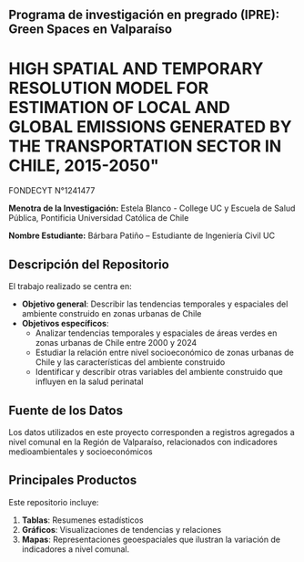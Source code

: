 ## Programa de investigación en pregrado (IPRE): Green Spaces en Valparaíso

# HIGH SPATIAL AND TEMPORARY RESOLUTION MODEL FOR ESTIMATION OF LOCAL AND GLOBAL EMISSIONS GENERATED BY THE TRANSPORTATION SECTOR IN CHILE, 2015-2050"
FONDECYT N°1241477

**Menotra de la Investigación:** Estela Blanco  - College UC y Escuela de Salud Pública, Pontificia Universidad Católica de Chile

**Nombre Estudiante:** Bárbara Patiño – Estudiante de Ingeniería Civil UC

## Descripción del Repositorio

El trabajo realizado se centra en:
- **Objetivo general**: Describir las tendencias temporales y espaciales del ambiente construido en zonas urbanas de Chile 
- **Objetivos específicos**:
    * Analizar tendencias temporales y espaciales de áreas verdes en zonas urbanas de Chile entre 2000 y 2024 
    * Estudiar la relación entre nivel socioeconómico de zonas urbanas de Chile y las características del ambiente construido
    * Identificar y describir otras variables del ambiente construido que influyen en la salud perinatal 

 
## Fuente de los Datos
Los datos utilizados en este proyecto corresponden a registros agregados a nivel comunal en la Región de Valparaíso, relacionados con indicadores medioambientales y socioeconómicos

## Principales Productos
Este repositorio incluye:
1. **Tablas**: Resumenes estadísticos
2. **Gráficos**: Visualizaciones de tendencias y relaciones
3. **Mapas**: Representaciones geoespaciales que ilustran la variación de indicadores a nivel comunal.
